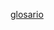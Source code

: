 [glosario](https://www.coursera.org/learn/foundations-user-experience-design/supplement/kqRYh/glossary-terms-from-course-1-module-3)